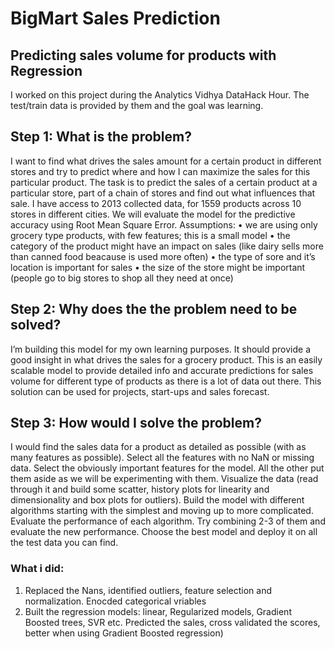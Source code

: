 # BigMart Sales Prediction

## Predicting sales volume for products with Regression

 I worked on this project during the Analytics Vidhya DataHack Hour. The test/train data is provided by them and the goal was learning.

## Step 1: What is the problem?

I want to find what drives the sales amount for a certain product in different stores and try to predict where and how I can maximize the sales for this particular product. The task is to predict the sales of a certain product at a particular store, part of a chain of stores and find out what influences that sale. I have access to 2013 collected data, for 1559 products across 10 stores in different cities. We will evaluate the model for the predictive accuracy using Root Mean Square Error. Assumptions:
•	we are using only grocery type products, with few features; this is a small model
•	the category of the product might have an impact on sales (like dairy sells more than canned food beacause is used more often)
•	the type of sore and it’s location is important for sales
•	the size of the store might be important (people go to big stores to shop all they need at once)

## Step 2: Why does the the problem need to be solved?

I’m building this model for my own learning purposes. It should provide a good insight in what drives the sales for a grocery product. This is an easily scalable model to provide detailed info and accurate predictions for sales volume for different type of products as there is a lot of data out there. This solution can be used for projects, start-ups and sales forecast.

## Step 3: How would I solve the problem?

I would find the sales data for a product as detailed as possible (with as many features as possible). Select all the features with no NaN or missing data. Select the obviously important features for the model. All the other put them aside as we will be experimenting with them. Visualize the data (read through it and build some scatter, history plots for linearity and dimensionality and box plots for outliers). Build the model with different algorithms starting with the simplest and moving up to more complicated. Evaluate the performance of each algorithm. Try combining 2-3 of them and evaluate the new performance. Choose the best model and deploy it on all the test data you can find.

### What i did:
1.	Replaced the Nans, identified outliers, feature selection and normalization. Enocded categorical vriables
2.	Built the regression models: linear, Regularized models, Gradient Boosted trees, SVR etc. Predicted the sales, cross validated the scores, better when using Gradient Boosted regression)

